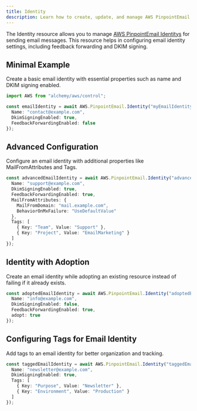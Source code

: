 ```yaml
---
title: Identity
description: Learn how to create, update, and manage AWS PinpointEmail Identitys using Alchemy Cloud Control.
---
```



The Identity resource allows you to manage [AWS PinpointEmail Identitys](https://docs.aws.amazon.com/pinpointemail/latest/userguide/) for sending email messages. This resource helps in configuring email identity settings, including feedback forwarding and DKIM signing.

## Minimal Example

Create a basic email identity with essential properties such as name and DKIM signing enabled.

```ts
import AWS from "alchemy/aws/control";

const emailIdentity = await AWS.PinpointEmail.Identity("myEmailIdentity", {
  Name: "contact@example.com",
  DkimSigningEnabled: true,
  FeedbackForwardingEnabled: false
});
```

## Advanced Configuration

Configure an email identity with additional properties like MailFromAttributes and Tags.

```ts
const advancedEmailIdentity = await AWS.PinpointEmail.Identity("advancedEmailIdentity", {
  Name: "support@example.com",
  DkimSigningEnabled: true,
  FeedbackForwardingEnabled: true,
  MailFromAttributes: {
    MailFromDomain: "mail.example.com",
    BehaviorOnMxFailure: "UseDefaultValue"
  },
  Tags: [
    { Key: "Team", Value: "Support" },
    { Key: "Project", Value: "EmailMarketing" }
  ]
});
```

## Identity with Adoption

Create an email identity while adopting an existing resource instead of failing if it already exists.

```ts
const adoptedEmailIdentity = await AWS.PinpointEmail.Identity("adoptedEmailIdentity", {
  Name: "info@example.com",
  DkimSigningEnabled: false,
  FeedbackForwardingEnabled: true,
  adopt: true
});
```

## Configuring Tags for Email Identity

Add tags to an email identity for better organization and tracking.

```ts
const taggedEmailIdentity = await AWS.PinpointEmail.Identity("taggedEmailIdentity", {
  Name: "newsletter@example.com",
  DkimSigningEnabled: true,
  Tags: [
    { Key: "Purpose", Value: "Newsletter" },
    { Key: "Environment", Value: "Production" }
  ]
});
```
